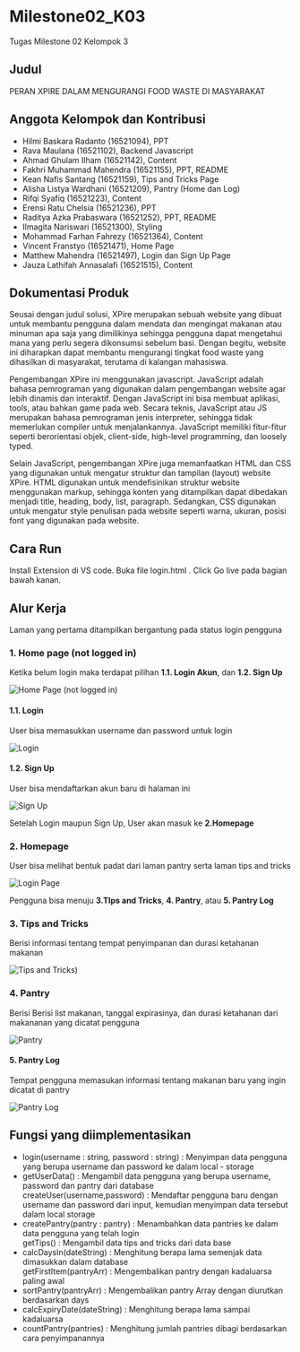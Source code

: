 # Milestone02_K03
Tugas Milestone 02 Kelompok 3

## Judul
PERAN XPIRE DALAM MENGURANGI FOOD WASTE DI MASYARAKAT

## Anggota Kelompok dan Kontribusi
- Hilmi Baskara Radanto	(16521094), PPT
- Rava Maulana	(16521102), Backend Javascript
- Ahmad Ghulam Ilham (16521142), Content
- Fakhri Muhammad Mahendra	(16521155), PPT, README
- Kean Nafis Santang (16521159), Tips and Tricks Page
- Alisha Listya Wardhani (16521209), Pantry (Home dan Log)
- Rifqi Syafiq	(16521223), Content
- Erensi Ratu Chelsia (16521236), PPT
- Raditya Azka Prabaswara	(16521252), PPT, README
- Ilmagita Nariswari (16521300), Styling
- Mohammad Farhan Fahrezy	(16521364), Content
- Vincent Franstyo	(16521471), Home Page
- Matthew Mahendra	(16521497), Login dan Sign Up Page
- Jauza Lathifah Annasalafi	(16521515), Content

## Dokumentasi Produk
Seusai dengan judul solusi, XPire merupakan sebuah website yang dibuat untuk membantu pengguna dalam mendata dan mengingat makanan atau minuman apa saja yang dimilikinya sehingga pengguna dapat mengetahui mana yang perlu segera dikonsumsi sebelum basi. Dengan begitu, website ini diharapkan dapat membantu mengurangi tingkat food waste yang dihasilkan di masyarakat, terutama di kalangan mahasiswa.

Pengembangan XPire ini menggunakan javascript. JavaScript adalah bahasa pemrograman yang digunakan dalam pengembangan website agar lebih dinamis dan interaktif. Dengan JavaScript ini bisa membuat aplikasi, tools, atau bahkan game pada web. Secara teknis, JavaScript atau JS merupakan bahasa pemrograman jenis interpreter, sehingga tidak memerlukan compiler untuk menjalankannya. JavaScript memiliki fitur-fitur seperti berorientasi objek, client-side, high-level programming, dan loosely typed.

Selain JavaScript, pengembangan XPire juga memanfaatkan HTML dan CSS yang digunakan untuk mengatur struktur dan tampilan (layout) website XPire. HTML digunakan untuk mendefisinikan struktur website menggunakan markup, sehingga konten yang ditampilkan dapat dibedakan menjadi title, heading, body, list, paragraph. Sedangkan, CSS digunakan untuk mengatur style penulisan pada website seperti warna, ukuran, posisi font yang digunakan pada website.
## Cara Run
Install Extension di VS code. Buka file login.html . Click Go live pada bagian bawah kanan.

## Alur Kerja
Laman yang pertama ditampilkan bergantung pada status login pengguna

### 1. Home page (not logged in) ###
Ketika belum login maka terdapat pilihan **1.1. Login Akun**, dan **1.2. Sign Up**

![Home Page (not logged in)](https://github.com/MHEN2606/Milestone02_K03/tree/main/src/assets/Screenshot/Login.png)

#### 1.1. Login ####
User bisa memasukkan username dan password untuk login

![Login](https://github.com/MHEN2606/Milestone02_K03/tree/main/src/assets/Screenshot/Login.png)

#### 1.2. Sign Up ####
User bisa mendaftarkan akun baru di halaman ini

![Sign Up](https://github.com/MHEN2606/Milestone02_K03/tree/main/src/assets/Screenshot/Sign%20Up.png)

Setelah Login maupun Sign Up, User akan masuk ke **2.Homepage**

### 2. Homepage ###
User bisa melihat bentuk padat dari laman pantry serta laman tips and tricks

![Login Page](https://github.com/MHEN2606/Milestone02_K03/tree/main/src/assets/Screenshot/Home.png)

Pengguna bisa menuju **3.TIps and Tricks**, **4. Pantry**, atau **5. Pantry Log**

### 3. Tips and Tricks ###
Berisi informasi tentang tempat penyimpanan dan durasi ketahanan makanan

![Tips and Tricks)](https://github.com/MHEN2606/Milestone02_K03/tree/main/src/assets/Screenshot/Tips%20and%20Tricks.png)

### 4. Pantry ###
Berisi Berisi list makanan, tanggal expirasinya, dan durasi ketahanan dari makananan yang dicatat pengguna

![Pantry](https://github.com/MHEN2606/Milestone02_K03/tree/main/src/assets/Screenshot/Pantry.png)

#### 5. Pantry Log ####
Tempat pengguna memasukan informasi tentang makanan baru yang ingin dicatat di pantry

![Pantry Log](https://github.com/MHEN2606/Milestone02_K03/tree/main/src/assets/Screenshot/Pantry%20Log.png)

## Fungsi yang diimplementasikan
- login(username : string, password : string) : Menyimpan data pengguna yang berupa username dan password ke dalam local - storage  <br>
- getUserData() : Mengambil data pengguna yang berupa username, password dan pantry dari database  <br>
createUser(username,password) : Mendaftar pengguna baru dengan username dan password dari input, kemudian menyimpan data tersebut dalam local storage  <br>
- createPantry(pantry : pantry) : Menambahkan data pantries ke dalam data pengguna yang telah login  <br>
getTips() : Mengambil data tips and tricks dari data base  <br>
- calcDaysIn(dateString) : Menghitung berapa lama semenjak data dimasukkan dalam database  <br>
getFirstItem(pantryArr) : Mengembalikan pantry dengan kadaluarsa paling awal  <br>
- sortPantry(pantryArr) : Mengembalikan pantry Array dengan diurutkan berdasarkan days  <br>
- calcExpiryDate(dateString) : Menghitung berapa lama sampai kadaluarsa  <br>
- countPantry(pantries) : Menghitung jumlah pantries dibagi berdasarkan cara penyimpanannya
